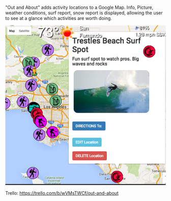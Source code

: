 "Out and About" adds activity locations to a Google Map.
Info, Picture, weather conditions, surf report, snow report is displayed,
allowing the user to see at a glance which activities are worth doing.


![alt tag](public/images/mapAPIpic.png)


Trello: https://trello.com/b/wVMsTWCf/out-and-about
